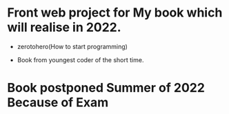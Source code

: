 # Front web project for My book which will realise in 2022.

- zerotohero(How to start programming)

- Book from youngest coder of the short time.

# Book postponed Summer of 2022 Because of Exam
